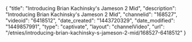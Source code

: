 {
    "title": "Introducing Brian Kachinsky's Jameson 2 Mid",
    "description": "Introducing Brian Kachinsky's Jameson 2 Mid",
    "channelid": "168527",
    "videoid": "6418512",
    "date_created": "1443720329",
    "date_modified": "1449857991",
    "type": "captivate",
    "layout": "channelVideo",
    "url": "\/etnies\/introducing-brian-kachinsky-s-jameson-2-mid\/168527-6418512"
}